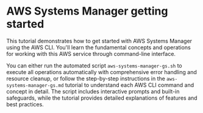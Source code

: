 # AWS Systems Manager getting started

This tutorial demonstrates how to get started with AWS Systems Manager using the AWS CLI. You'll learn the fundamental concepts and operations for working with this AWS service through command-line interface.

You can either run the automated script `aws-systems-manager-gs.sh` to execute all operations automatically with comprehensive error handling and resource cleanup, or follow the step-by-step instructions in the `aws-systems-manager-gs.md` tutorial to understand each AWS CLI command and concept in detail. The script includes interactive prompts and built-in safeguards, while the tutorial provides detailed explanations of features and best practices.
